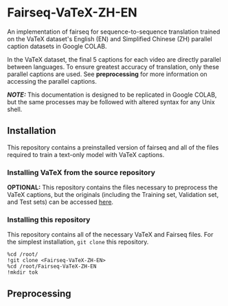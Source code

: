 # Fairseq-VaTeX-ZH-EN
An implementation of fairseq for sequence-to-sequence translation trained on the VaTeX dataset's English (EN) and Simplified Chinese (ZH) parallel caption datasets in Google COLAB.

In the VaTeX dataset, the final 5 captions for each video are directly parallel between languages. To ensure greatest accuracy of translation, only these parallel captions are used. See **preprocessing** for more information on accessing the parallel captions.

**_NOTE:_** This documentation is designed to be replicated in Google COLAB, but the same processes may be followed with altered syntax for any Unix shell.

## Installation
This repository contains a preinstalled version of fairseq and all of the files required to train a text-only model with VaTeX captions. 

### Installing VaTeX from the source repository
**OPTIONAL:** This repository contains the files necessary to preprocess the VaTeX captions, but the originals (including the Training set, Validation set, and Test sets) can be accessed [here](https://eric-xw.github.io/vatex-website/download.html).


### Installing this repository
This repository contains all of the necessary VaTeX and Fairseq files. For the simplest installation, `git clone` this repository.

```
%cd /root/
!git clone <Fairseq-VaTeX-ZH-EN>
%cd /root/Fairseq-VaTeX-ZH-EN
!mkdir tok
```
  
## Preprocessing
